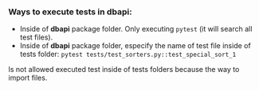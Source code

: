 ### Ways to execute tests in **dbapi**:


-   Inside of **dbapi** package folder. 
    Only executing `pytest` (it will search all test files).
-   Inside of **dbapi** package folder, especify the name of test file inside of tests folder:
        `pytest tests/test_sorters.py::test_special_sort_1`
       
Is not allowed executed test inside of tests folders because the way to import files.